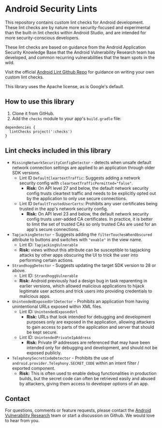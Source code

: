 # Android Security Lints

This repository contains custom lint checks for Android development. These lint
checks are by nature more security-focused and experimental than the built-in
lint checks within Android Studio, and are intended for more security-conscious
developers.

These lint checks are based on guidance from the Android Application Security
Knowledge Base that the Android Vulnerability Research team has developed, and
common recurring vulnerabilities that the team spots in the wild.

Visit the official
[Android Lint Github Repo](https://github.com/googlesamples/android-custom-lint-rules)
for guidance on writing your own custom lint checks.

This library uses the Apache license, as is Google's default.

## How to use this library

1.  Clone it from GitHub.
1.  Add the `checks` module to your app's `build.gradle` file:

```shell
dependencies {
  lintChecks project(':checks')
}
```

## Lint checks included in this library

*   `MissingNetworkSecurityConfigDetector` - detects when unsafe default network 
    connection settings are applied to an application through older SDK versions.
    *   Lint ID `DefaultCleartextTraffic`: Suggests adding a network security config
        with `cleartextTrafficPermitted="false"`.
        *   **Risk:** On API level 27 and below, the default network security
            config trusts cleartext traffic and needs to be explicitly opted out
            by the application to only use secure connections.
    *   Lint ID `DefaultTrustedUserCerts`: Prohibits any user certificates being trusted
        in the app's network security config.
        *   **Risk:** On API level 23 and below, the default network security
            config trusts user-added CA certificates. In practice, it is better
            to limit the set of trusted CAs so only trusted CAs are used for an
            app's secure connections.
*   `TapjackingDetector` - Suggests adding the
    `filterTouchesWhenObscured` attribute to buttons and switches with
    `"enable"` in the view name.
    *   Lint ID: `TapjackingVulnerable`
    *   **Risk:** views without this attribute can be susceptible to tapjacking
        attacks by other apps obscuring the UI to trick the user into performing
        certain actions.
*   `StrandhoggDetector` - Suggests updating the target SDK version to
    28 or above.
    *   Lint ID: `StrandhoggVulnerable`
    *   **Risk:** Android previously had a design bug in task reparenting in
        earlier versions, which allowed malicious applications to hijack
        legitimate user actions and trick users into providing credentials to
        malicious apps.
*   `UnintendedExposedUrlDetector` - Prohibits an application from having unintentional
    URLs exposed within XML files.
    *   Lint ID: `UnintendedExposedUrl`
        *   **Risk:** URLs that look intended for debugging and development 
        purposes only are exposed in the application, allowing attackers to
        gain access to parts of the application and server that should be kept secure.
    *   Lint ID: `UnintendedPrivateIpAddress`
        *   **Risk:** Private IP addresses are referenced that may have been 
        intended only for debugging and development, and should not be exposed
        publicly.
*   `TelephonySecretCodeDetector` - Prohibits the use of
    `android.provider.Telephony.SECRET_CODE` within an intent filter / exported
    component.
    *   **Risk:** This is often used to enable debug functionalities in
        production builds, but the secret code can often be retrieved easily and
        abused by attackers, giving them access to developer options of an app.

## Contact

For questions, comments or feature requests, please contact the
[Android Vulnerability Research](mailto:hackdroidz@google.com) team or start a
discussion on Github. We would love to hear from you.
